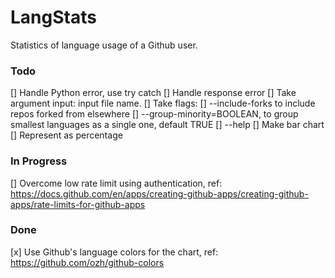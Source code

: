 # LangStats

Statistics of language usage of a Github user.

### Todo

[] Handle Python error, use try catch
[] Handle response error
[] Take argument input: input file name.
[] Take flags:
[] 	--include-forks to include repos forked from elsewhere
[] 	--group-minority=BOOLEAN, to group smallest languages as a single one, default TRUE
[] 	--help
[] Make bar chart
[] Represent as percentage

### In Progress

[] Overcome low rate limit using authentication, ref: https://docs.github.com/en/apps/creating-github-apps/creating-github-apps/rate-limits-for-github-apps

### Done

[x] Use Github's language colors for the chart, ref: https://github.com/ozh/github-colors

